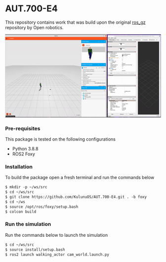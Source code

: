 # AUT.700-E4
This repository contains work that was build upon the original [ros_gz](https://github.com/gazebosim/ros_gz/tree/foxy) repository by Open robotics.

![](assets/actor.gif)


### Pre-requisites

This package is tested on the following configurations
- Python 3.8.8
- ROS2 Foxy 

### Installation 

To build the package open a fresh terminal and run the commands below

```
$ mkdir -p ~/ws/src
$ cd ~/ws/src
$ git clone https://github.com/KulunuOS/AUT.700-E4.git . -b foxy
$ cd ~/ws
$ source /opt/ros/foxy/setup.bash
$ colcon build

```
### Run the simulation
 
Run the commands below to launch the simulation 

```
$ cd ~/ws/src
$ source install/setup.bash
$ ros2 launch walking_actor cam_world.launch.py
```